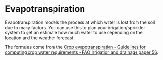 # Evapotranspiration

Evapotranspiration models the process at which water is lost from the soil due
to many factors.  You can use this to plan your irrigation/sprinkler system to
get an estimate how much water to use depending on the location and the weather
forecast.

The formulas come from the [Crop evapotranspiration - Guidelines for computing crop water requirements - FAO Irrigation and drainage paper 56](http://www.fao.org/docrep/x0490e/x0490e00.htm).


